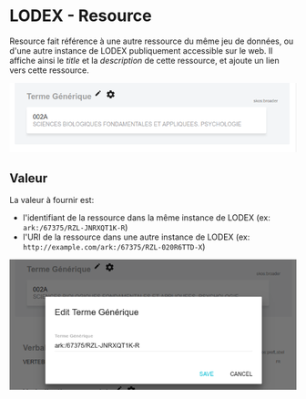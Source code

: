 # LODEX - Resource

Resource fait référence à une autre ressource du même jeu de données, ou d'une autre instance de LODEX publiquement accessible sur le web. Il affiche ainsi le _title_ et la _description_ de cette ressource, et ajoute un lien vers cette ressource.

![Exemple de Resource](/assets/FormatLodexResource.png)

## Valeur

La valeur à fournir est:

* l'identifiant de la ressource dans la même instance de LODEX \(ex: `ark:/67375/RZL-JNRXQT1K-R`\)
* l'URI de la ressource dans une autre instance de LODEX \(ex: `http://example.com/ark:/67375/RZL-020R6TTD-X`\)

![Valeur d'une Resource: un identifiant ARK](/assets/FormatLodexResourceValeur.png)
